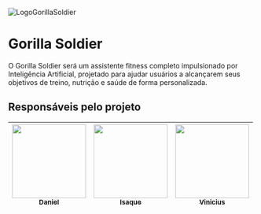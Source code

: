 ![LogoGorillaSoldier](https://github.com/user-attachments/assets/713cddd1-5758-43f6-bb30-00d0ad2ad3bd)
# Gorilla Soldier
O Gorilla Soldier será um assistente fitness completo impulsionado por Inteligência Artificial, projetado para ajudar usuários a alcançarem seus objetivos de treino, nutrição e saúde de forma personalizada.

## Responsáveis pelo projeto
| [<img src="https://avatars.githubusercontent.com/u/28115256?v=4" width=150><br><sub>Daniel</sub>](https://github.com/Gc04346) | [<img src="https://avatars.githubusercontent.com/u/15943460?v=4" width=150><br><sub>Isaque</sub>](https://github.com/isaquefms) | [<img src="https://avatars.githubusercontent.com/u/103579574?s=400&u=82728da11211242b30049be7d2f2e512a5446058&v=4" width=150><br><sub>Vinicius</sub>](https://github.com/viniciussluiz) |
| :---: | :---: | :---: |
